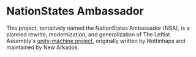 # NationStates Ambassador
This project, tentatively named the NationStates Ambassador (NSA), is a planned rewrite, modernization, and generalization of The Leftist Assembly's [unity-machine project](https://github.com/TheScootz/unity-machine), originally written by Nottinhaps and maintained by New Arkados.

